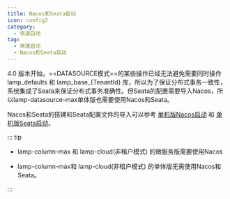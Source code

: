 ```yaml
---
title: Nacos和Seata启动
icon: config2
category:
  - 快速启动 
tag:
  - 快速启动 
  - Nacos和Seata启动
---
```


4.0 版本开始，==DATASOURCE模式==的某些操作已经无法避免需要同时操作 lamp_defaults  和 lamp_base_{TenantId} 库，所以为了保证分布式事务一致性，系统集成了Seata来保证分布式事务准确性。但Seata的配置需要导入Nacos，所以lamp-datasource-max单体版也需要使用Nacos和Seata。

Nacos和Seata的搭建和Seata配置文件的导入可以参考  [单机版Nacos启动](../middleware/单机版Nacos启动.md) 和 [单机版Seata启动](../middleware/单机版Seata启动.md)。



::: tip

- lamp-column-max 和 lamp-cloud(非租户模式) 的微服务版需要使用Nacos

- lamp-column-max和 lamp-cloud(非租户模式) 的单体版无需使用Nacos和Seata。

:::



